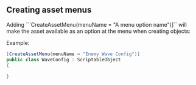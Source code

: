 

## Creating asset menus

Adding ```CreateAssetMenu(menuName = "A menu option name")]`` will make the asset available as an option at the menu when creating objects:

Example:

```C#
[CreateAssetMenu(menuName = "Enemy Wave Config")]
public class WaveConfig : ScriptableObject
{
 
}
```
